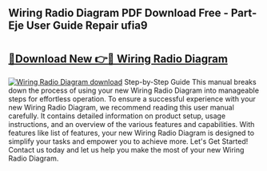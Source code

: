 ## Wiring Radio Diagram PDF Download Free - Part-Eje User Guide Repair ufia9

# <h2><a href="http://dfrfc8i.blite.top/?on=Wiring+Radio+Diagram">🔗Download New 👉🔴 Wiring Radio Diagram</a></h2>

[![Wiring Radio Diagram download](https://i.imgur.com/lujVjoI.png)](http://dfrfc8i.blite.top/?on=Wiring+Radio+Diagram)
Step-by-Step Guide This manual breaks down the process of using your new Wiring Radio Diagram into manageable steps for effortless operation. To ensure a successful experience with your new Wiring Radio Diagram, we recommend reading this user manual carefully. It contains detailed information on product setup, usage instructions, and an overview of the various features and capabilities. With features like list of features, your new Wiring Radio Diagram is designed to simplify your tasks and empower you to achieve more. Let's Get Started! Contact us today and let us help you make the most of your new Wiring Radio Diagram.
